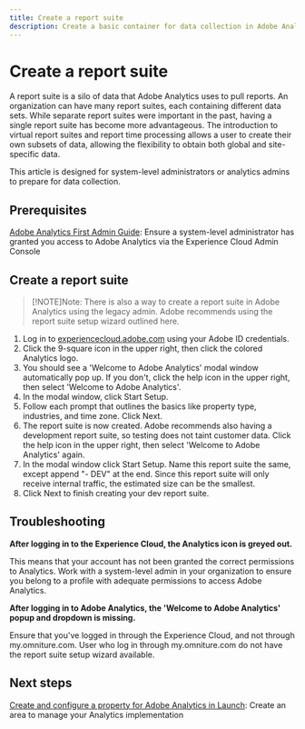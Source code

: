 ```yaml
---
title: Create a report suite
description: Create a basic container for data collection in Adobe Analytics.
---
```


# Create a report suite

A report suite is a silo of data that Adobe Analytics uses to pull reports. An organization can have many report suites, each containing different data sets. While separate report suites were important in the past, having a single report suite has become more advantageous. The introduction to virtual report suites and report time processing allows a user to create their own subsets of data, allowing the flexibility to obtain both global and site-specific data.

This article is designed for system-level administrators or analytics admins to prepare for data collection.

## Prerequisites

[Adobe Analytics First Admin Guide](first-admin-guide.md): Ensure a system-level administrator has granted you access to Adobe Analytics via the Experience Cloud Admin Console

## Create a report suite

> [!NOTE]Note: There is also a way to create a report suite in Adobe Analytics using the legacy admin. Adobe recommends using the report suite setup wizard outlined here.

1. Log in to [experiencecloud.adobe.com](https://experiencecloud.adobe.com) using your Adobe ID credentials.
1. Click the 9-square icon in the upper right, then click the colored Analytics logo.
1. You should see a 'Welcome to Adobe Analytics' modal window automatically pop up. If you don't, click the help icon in the upper right, then select 'Welcome to Adobe Analytics'.
1. In the modal window, click Start Setup.
1. Follow each prompt that outlines the basics like property type, industries, and time zone. Click Next.
1. The report suite is now created. Adobe recommends also having a development report suite, so testing does not taint customer data. Click the help icon in the upper right, then select 'Welcome to Adobe Analytics' again.
1. In the modal window click Start Setup.
Name this report suite the same, except append "- DEV" at the end. Since this report suite will only receive internal traffic, the estimated size can be the smallest.
1. Click Next to finish creating your dev report suite.

## Troubleshooting

**After logging in to the Experience Cloud, the Analytics icon is greyed out.**

This means that your account has not been granted the correct permissions to Analytics. Work with a system-level admin in your organization to ensure you belong to a profile with adequate permissions to access Adobe Analytics.

**After logging in to Adobe Analytics, the 'Welcome to Adobe Analytics' popup and dropdown is missing.**

Ensure that you've logged in through the Experience Cloud, and not through my.omniture.com. User who log in through my.omniture.com do not have the report suite setup wizard available.

## Next steps

[Create and configure a property for Adobe Analytics in Launch](/help/implement/implement-with-launch/create-analytics-property.md): Create an area to manage your Analytics implementation
